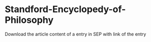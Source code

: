 # Standford-Encyclopedy-of-Philosophy
Download the article content of a entry in SEP with link of the entry
